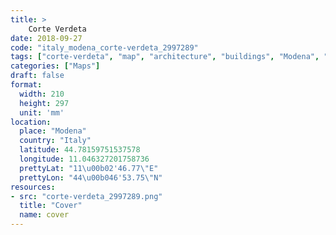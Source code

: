 ```yaml
---
title: > 
    Corte Verdeta
date: 2018-09-27
code: "italy_modena_corte-verdeta_2997289"
tags: ["corte-verdeta", "map", "architecture", "buildings", "Modena", "Italy"]
categories: ["Maps"]
draft: false
format:
  width: 210
  height: 297
  unit: 'mm'
location:
  place: "Modena"
  country: "Italy"
  latitude: 44.78159751537578
  longitude: 11.046327201758736
  prettyLat: "11\u00b02'46.77\"E"
  prettyLon: "44\u00b046'53.75\"N"
resources:
- src: "corte-verdeta_2997289.png"
  title: "Cover"
  name: cover
---
```

